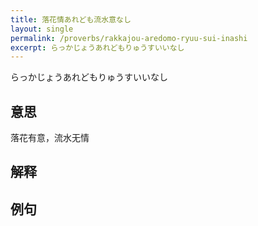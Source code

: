 ```yaml
---
title: 落花情あれども流水意なし
layout: single
permalink: /proverbs/rakkajou-aredomo-ryuu-sui-inashi
excerpt: らっかじょうあれどもりゅうすいいなし
---
```


らっかじょうあれどもりゅうすいいなし

## 意思

落花有意，流水无情

## 解释

## 例句

